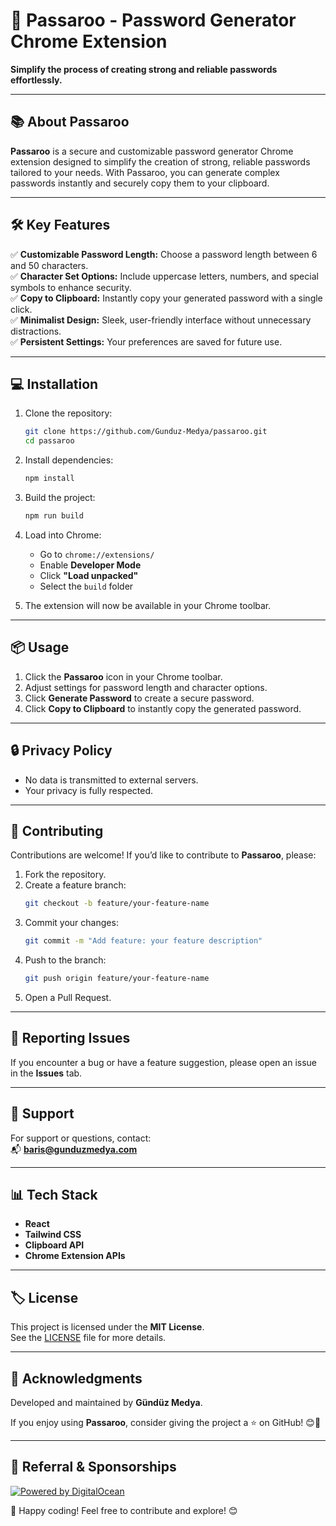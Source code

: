
# 🚀 **Passaroo - Password Generator Chrome Extension**

**Simplify the process of creating strong and reliable passwords effortlessly.**

---

## 📚 **About Passaroo**

**Passaroo** is a secure and customizable password generator Chrome extension designed to simplify the creation of strong, reliable passwords tailored to your needs. With Passaroo, you can generate complex passwords instantly and securely copy them to your clipboard.

---

## 🛠️ **Key Features**

✅ **Customizable Password Length:** Choose a password length between 6 and 50 characters.  
✅ **Character Set Options:** Include uppercase letters, numbers, and special symbols to enhance security.  
✅ **Copy to Clipboard:** Instantly copy your generated password with a single click.  
✅ **Minimalist Design:** Sleek, user-friendly interface without unnecessary distractions.  
✅ **Persistent Settings:** Your preferences are saved for future use.  

---

## 💻 **Installation**

1. Clone the repository:  
   ```bash
   git clone https://github.com/Gunduz-Medya/passaroo.git
   cd passaroo
   ```
2. Install dependencies:  
   ```bash
   npm install
   ```
3. Build the project:  
   ```bash
   npm run build
   ```
4. Load into Chrome:  
   - Go to `chrome://extensions/`  
   - Enable **Developer Mode**  
   - Click **"Load unpacked"**  
   - Select the `build` folder  

5. The extension will now be available in your Chrome toolbar.

---

## 📦 **Usage**

1. Click the **Passaroo** icon in your Chrome toolbar.  
2. Adjust settings for password length and character options.  
3. Click **Generate Password** to create a secure password.  
4. Click **Copy to Clipboard** to instantly copy the generated password.  

---

## 🔒 **Privacy Policy**
 
- No data is transmitted to external servers.  
- Your privacy is fully respected.  

---

## 🤝 **Contributing**

Contributions are welcome! If you’d like to contribute to **Passaroo**, please:  
1. Fork the repository.  
2. Create a feature branch:  
   ```bash
   git checkout -b feature/your-feature-name
   ```
3. Commit your changes:  
   ```bash
   git commit -m "Add feature: your feature description"
   ```
4. Push to the branch:  
   ```bash
   git push origin feature/your-feature-name
   ```
5. Open a Pull Request.  

---

## 🐞 **Reporting Issues**

If you encounter a bug or have a feature suggestion, please open an issue in the **Issues** tab.

---

## 📧 **Support**

For support or questions, contact:  
📬 **baris@gunduzmedya.com**

---

## 📊 **Tech Stack**

- **React**  
- **Tailwind CSS**  
- **Clipboard API**  
- **Chrome Extension APIs**  

---

## 🏷️ **License**

This project is licensed under the **MIT License**.  
See the [LICENSE](LICENSE) file for more details.

---

## 🌟 **Acknowledgments**

Developed and maintained by **Gündüz Medya**.  

If you enjoy using **Passaroo**, consider giving the project a ⭐️ on GitHub! 😊🚀

---

## 🤝 Referral & Sponsorships
[![Powered by DigitalOcean](https://web-platforms.sfo2.cdn.digitaloceanspaces.com/WWW/Badge%203.svg)](https://www.digitalocean.com/?refcode=525051e9e7a7&utm_campaign=Referral_Invite&utm_medium=Referral_Program&utm_source=badge)

🚀 Happy coding! Feel free to contribute and explore! 😊